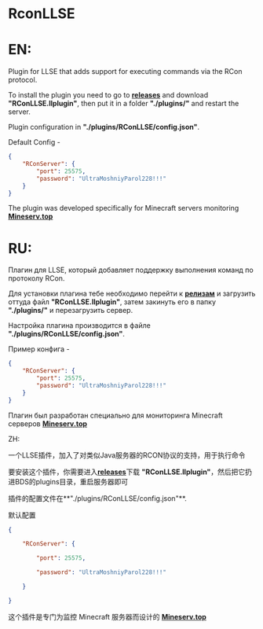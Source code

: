 # RconLLSE 

# EN: 
Plugin for LLSE that adds support for executing commands via the RCon protocol.

To install the plugin you need to go to [**releases**](https://github.com/mineserv-top/RconLLSE/releases/) and download **"RConLLSE.llplugin"**, then put it in a folder **"./plugins/"** and restart the server.

Plugin configuration in **"./plugins/RConLLSE/config.json"**.

Default Config -

```json 
{
    "RConServer": {
        "port": 25575,
        "password": "UltraMoshniyParol228!!!"
    }
}
```
The plugin was developed specifically for Minecraft servers monitoring [**Mineserv.top**](https://mineserv.top)

# RU:
Плагин для LLSE, который добавляет поддержку выполнения команд по протоколу RCon.

Для установки плагина тебе необходимо перейти к [**релизам**](https://github.com/mineserv-top/RconLLSE/releases/) и загрузить оттуда файл **"RConLLSE.llplugin"**, затем закинуть его в папку **"./plugins/"** и перезагрузить сервер.

Настройка плагина производится в файле **"./plugins/RConLLSE/config.json"**.

Пример конфига -

```json 
{
    "RConServer": {
        "port": 25575,
        "password": "UltraMoshniyParol228!!!"
    }
}
```

Плагин был разработан специально для мониторинга Minecraft серверов [**Mineserv.top**](https://mineserv.top)

ZH:

一个LLSE插件，加入了对类似Java服务器的RCON协议的支持，用于执行命令

要安装这个插件，你需要进入[**releases**](https://github.com/mineserv-top/RconLLSE/releases/)下载 **"RConLLSE.llplugin"**，然后把它扔进BDS的plugins目录，重启服务器即可

插件的配置文件在**"./plugins/RConLLSE/config.json"**.

默认配置

```json
{

    "RConServer": {

        "port": 25575,

        "password": "UltraMoshniyParol228!!!"

    }

}
```

这个插件是专门为监控 Minecraft 服务器而设计的 [**Mineserv.top**](https://mineserv.top)
